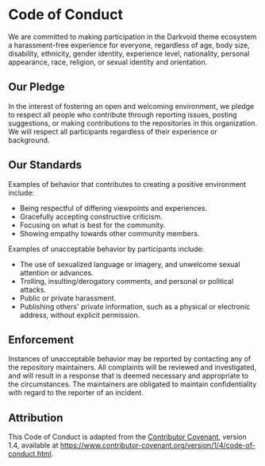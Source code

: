 # Code of Conduct

We are committed to making participation in the Darkvoid theme ecosystem a harassment-free experience for everyone, regardless of age, body size, disability, ethnicity, gender identity, experience level, nationality, personal appearance, race, religion, or sexual identity and orientation.

## Our Pledge

In the interest of fostering an open and welcoming environment, we pledge to respect all people who contribute through reporting issues, posting suggestions, or making contributions to the repositories in this organization. We will respect all participants regardless of their experience or background.

## Our Standards

Examples of behavior that contributes to creating a positive environment include:

- Being respectful of differing viewpoints and experiences.
- Gracefully accepting constructive criticism.
- Focusing on what is best for the community.
- Showing empathy towards other community members.

Examples of unacceptable behavior by participants include:

- The use of sexualized language or imagery, and unwelcome sexual attention or advances.
- Trolling, insulting/derogatory comments, and personal or political attacks.
- Public or private harassment.
- Publishing others' private information, such as a physical or electronic address, without explicit permission.

## Enforcement

Instances of unacceptable behavior may be reported by contacting any of the repository maintainers. All complaints will be reviewed and investigated, and will result in a response that is deemed necessary and appropriate to the circumstances. The maintainers are obligated to maintain confidentiality with regard to the reporter of an incident.

## Attribution

This Code of Conduct is adapted from the [Contributor Covenant](https://www.contributor-covenant.org/), version 1.4, available at https://www.contributor-covenant.org/version/1/4/code-of-conduct.html.
